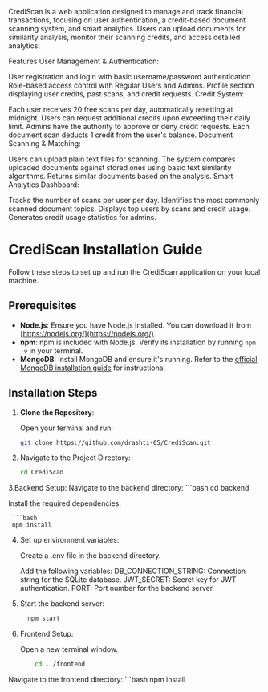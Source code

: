 CrediScan is a web application designed to manage and track financial transactions, focusing on user authentication, a credit-based document scanning system, and smart analytics. Users can upload documents for similarity analysis, monitor their scanning credits, and access detailed analytics.

Features
User Management & Authentication:

User registration and login with basic username/password authentication.
Role-based access control with Regular Users and Admins.
Profile section displaying user credits, past scans, and credit requests.
Credit System:

Each user receives 20 free scans per day, automatically resetting at midnight.
Users can request additional credits upon exceeding their daily limit.
Admins have the authority to approve or deny credit requests.
Each document scan deducts 1 credit from the user's balance.
Document Scanning & Matching:

Users can upload plain text files for scanning.
The system compares uploaded documents against stored ones using basic text similarity algorithms.
Returns similar documents based on the analysis.
Smart Analytics Dashboard:

Tracks the number of scans per user per day.
Identifies the most commonly scanned document topics.
Displays top users by scans and credit usage.
Generates credit usage statistics for admins.

# CrediScan Installation Guide

Follow these steps to set up and run the CrediScan application on your local machine.

## Prerequisites

- **Node.js**: Ensure you have Node.js installed. You can download it from [https://nodejs.org/](https://nodejs.org/).
- **npm**: npm is included with Node.js. Verify its installation by running `npm -v` in your terminal.
- **MongoDB**: Install MongoDB and ensure it's running. Refer to the [official MongoDB installation guide](https://docs.mongodb.com/manual/installation/) for instructions.

## Installation Steps

1. **Clone the Repository**:

   Open your terminal and run:

   ```bash
   git clone https://github.com/drashti-05/CrediScan.git
   
2. Navigate to the Project Directory:
    ```bash
   cd CrediScan
    
3.Backend Setup:
    Navigate to the backend directory:
      ```bash
     cd backend
    
  Install the required dependencies:
     
     ```bash
     npm install
4. Set up environment variables:

    Create a .env file in the backend directory.
    
    Add the following variables:
     DB_CONNECTION_STRING: Connection string for the SQLite database.
     JWT_SECRET: Secret key for JWT authentication.
     PORT: Port number for the backend server.
   
6. Start the backend server:
   ```bash
     npm start
7. Frontend Setup:

    Open a new terminal window.
      ```bash
          cd ../frontend
  Navigate to the frontend directory:
      ```bash
      npm install


